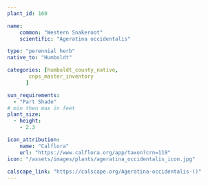 ```yaml
---
plant_id: 160 

name: 
    common: "Western Snakeroot" 
    scientific: "Ageratina occidentalis" 

type: "perennial herb"
native_to: "Humboldt"

categories: [humboldt_county_native,
       cnps_master_inventory
      ]

sun_requirements:
  - "Part Shade"
# min then max in feet
plant_size:
  - height: 
    - 2.3 

icon_attribution: 
    name: "Calflora"
    url: "https://www.calflora.org/app/taxon?crn=119"
icon: "/assets/images/plants/ageratina_occidentalis_icon.jpg"
 
calscape_link: "https://calscape.org/Ageratina-occidentalis-()"
---
```


